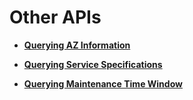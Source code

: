 # Other APIs<a name="dcs-api-0312038"></a>

-   **[Querying AZ Information](querying-az-information.md)**  

-   **[Querying Service Specifications](querying-service-specifications.md)**  

-   **[Querying Maintenance Time Window](querying-maintenance-time-window.md)**  


